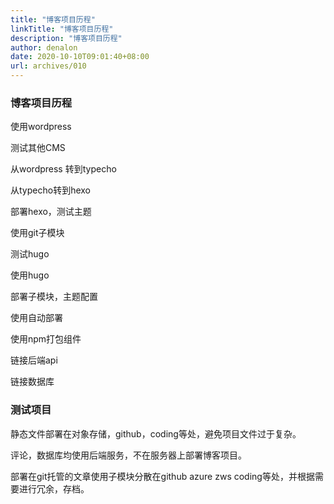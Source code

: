 ```yaml
---
title: "博客项目历程"
linkTitle: "博客项目历程"
description: "博客项目历程"
author: denalon
date: 2020-10-10T09:01:40+08:00
url: archives/010
---
```


### 博客项目历程

使用wordpress

测试其他CMS

从wordpress 转到typecho

从typecho转到hexo

部署hexo，测试主题

使用git子模块

测试hugo

使用hugo

部署子模块，主题配置

使用自动部署

使用npm打包组件

链接后端api

链接数据库

### 测试项目

静态文件部署在对象存储，github，coding等处，避免项目文件过于复杂。

评论，数据库均使用后端服务，不在服务器上部署博客项目。

部署在git托管的文章使用子模块分散在github azure zws coding等处，并根据需要进行冗余，存档。



